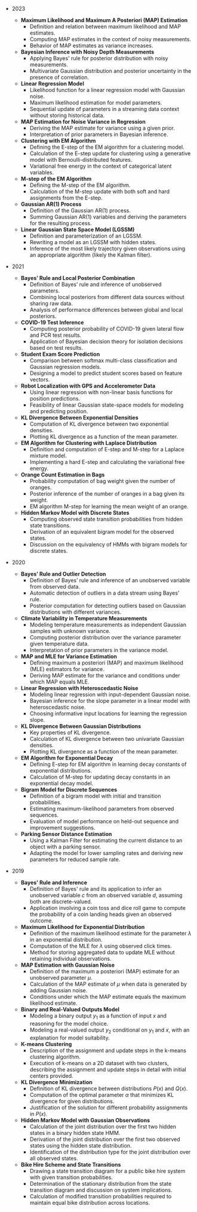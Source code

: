
 - 2023 
	- **Maximum Likelihood and Maximum A Posteriori (MAP) Estimation**
	    - Definition and relation between maximum likelihood and MAP estimates.
	    - Computing MAP estimates in the context of noisy measurements.
	    - Behavior of MAP estimates as variance increases.
	- **Bayesian Inference with Noisy Depth Measurements**
	    - Applying Bayes' rule for posterior distribution with noisy measurements.
	    - Multivariate Gaussian distribution and posterior uncertainty in the presence of correlation.
	- **Linear Regression Model**
	    - Likelihood function for a linear regression model with Gaussian noise.
	    - Maximum likelihood estimation for model parameters.
	    - Sequential update of parameters in a streaming data context without storing historical data.
	- **MAP Estimation for Noise Variance in Regression**
	    - Deriving the MAP estimate for variance using a given prior.
	    - Interpretation of prior parameters in Bayesian inference.
	- **Clustering with EM Algorithm**
	    - Defining the E-step of the EM algorithm for a clustering model.
	    - Calculation of the E-step update for clustering using a generative model with Bernoulli-distributed features.
	    - Variational free energy in the context of categorical latent variables.
	- **M-step of the EM Algorithm**
	    - Defining the M-step of the EM algorithm.
	    - Calculation of the M-step update with both soft and hard assignments from the E-step.
	- **Gaussian AR(1) Process**   
	    - Definition of the Gaussian AR(1) process.
	    - Summing Gaussian AR(1) variables and deriving the parameters for the resulting process.
	- **Linear Gaussian State Space Model (LGSSM)**
	    - Definition and parameterization of an LGSSM.
	    - Rewriting a model as an LGSSM with hidden states.
	    - Inference of the most likely trajectory given observations using an appropriate algorithm (likely the Kalman filter).

- 2021
    - **Bayes’ Rule and Local Posterior Combination**
        - Definition of Bayes’ rule and inference of unobserved parameters.
        - Combining local posteriors from different data sources without sharing raw data.
        - Analysis of performance differences between global and local posteriors.
    - **COVID-19 Test Inference**
        - Computing posterior probability of COVID-19 given lateral flow and PCR test results.
        - Application of Bayesian decision theory for isolation decisions based on test results.
    - **Student Exam Score Prediction**
        - Comparison between softmax multi-class classification and Gaussian regression models.
        - Designing a model to predict student scores based on feature vectors.
    - **Robot Localization with GPS and Accelerometer Data**
        - Using linear regression with non-linear basis functions for position predictions.
        - Feasibility of linear Gaussian state-space models for modeling and predicting position.
    - **KL Divergence Between Exponential Densities**
        - Computation of KL divergence between two exponential densities.
        - Plotting KL divergence as a function of the mean parameter.
    - **EM Algorithm for Clustering with Laplace Distribution**
        - Definition and computation of E-step and M-step for a Laplace mixture model.
        - Implementing a hard E-step and calculating the variational free energy.
    - **Orange Count Estimation in Bags**
        - Probability computation of bag weight given the number of oranges.
        - Posterior inference of the number of oranges in a bag given its weight.
        - EM algorithm M-step for learning the mean weight of an orange.
    - **Hidden Markov Model with Discrete States**
        - Computing observed state transition probabilities from hidden state transitions.
        - Derivation of an equivalent bigram model for the observed states.
        - Discussion on the equivalency of HMMs with bigram models for discrete states.

- 2020  
    - **Bayes’ Rule and Outlier Detection**
        - Definition of Bayes’ rule and inference of an unobserved variable from observed data.
        - Automatic detection of outliers in a data stream using Bayes' rule.
        - Posterior computation for detecting outliers based on Gaussian distributions with different variances.
    - **Climate Variability in Temperature Measurements**
        - Modeling temperature measurements as independent Gaussian samples with unknown variance.
        - Computing posterior distribution over the variance parameter given temperature data.
        - Interpretation of prior parameters in the variance model.
    - **MAP and MLE for Variance Estimation**
        - Defining maximum a posteriori (MAP) and maximum likelihood (MLE) estimators for variance.
        - Deriving MAP estimate for the variance and conditions under which MAP equals MLE.
    - **Linear Regression with Heteroscedastic Noise**
        - Modeling linear regression with input-dependent Gaussian noise.
        - Bayesian inference for the slope parameter in a linear model with heteroscedastic noise.
        - Choosing informative input locations for learning the regression slope.
    - **KL Divergence Between Gaussian Distributions**
        - Key properties of KL divergence.
        - Calculation of KL divergence between two univariate Gaussian densities.
        - Plotting KL divergence as a function of the mean parameter.
    - **EM Algorithm for Exponential Decay**
        - Defining E-step for EM algorithm in learning decay constants of exponential distributions.
        - Calculation of M-step for updating decay constants in an exponential decay model.
    - **Bigram Model for Discrete Sequences**
        - Definition of a bigram model with initial and transition probabilities.
        - Estimating maximum-likelihood parameters from observed sequences.
        - Evaluation of model performance on held-out sequence and improvement suggestions.
    - **Parking Sensor Distance Estimation**
        - Using a Kalman Filter for estimating the current distance to an object with a parking sensor.
        - Adapting the model for lower sampling rates and deriving new parameters for reduced sample rate.

- 2019
    - **Bayes' Rule and Inference**
        - Definition of Bayes' rule and its application to infer an unobserved variable $c$ from an observed variable $d$, assuming both are discrete-valued.
        - Application involving a coin toss and dice roll game to compute the probability of a coin landing heads given an observed outcome.
    - **Maximum Likelihood for Exponential Distribution**
        - Definition of the maximum likelihood estimate for the parameter $\lambda$ in an exponential distribution.
        - Computation of the MLE for $\lambda$ using observed click times.
        - Method for storing aggregated data to update MLE without retaining individual observations.
    - **MAP Estimation with Gaussian Noise**
        - Definition of the maximum a posteriori (MAP) estimate for an unobserved parameter $\mu$.
        - Calculation of the MAP estimate of $\mu$ when data is generated by adding Gaussian noise.
        - Conditions under which the MAP estimate equals the maximum likelihood estimate.
    - **Binary and Real-Valued Outputs Model**
        - Modeling a binary output $y_1$ as a function of input $x$ and reasoning for the model choice.
        - Modeling a real-valued output $y_2$ conditional on $y_1$ and $x$, with an explanation for model suitability.
    - **K-means Clustering**
        - Description of the assignment and update steps in the k-means clustering algorithm.
        - Execution of k-means on a 2D dataset with two clusters, describing the assignment and update steps in detail with initial centers provided.
    - **KL Divergence Minimization**
        - Definition of KL divergence between distributions $P(x)$ and $Q(x)$.
        - Computation of the optimal parameter $\alpha$ that minimizes KL divergence for given distributions.
        - Justification of the solution for different probability assignments in $P(x)$.
    - **Hidden Markov Model with Gaussian Observations**
        - Calculation of the joint distribution over the first two hidden states in a binary hidden state HMM.
        - Derivation of the joint distribution over the first two observed states using the hidden state distribution.
        - Identification of the distribution type for the joint distribution over all observed states.
    - **Bike Hire Scheme and State Transitions**
        - Drawing a state transition diagram for a public bike hire system with given transition probabilities.
        - Determination of the stationary distribution from the state transition diagram and discussion on system implications.
        - Calculation of modified transition probabilities required to maintain equal bike distribution across locations.

